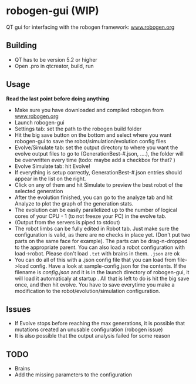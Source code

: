 # robogen-gui (WIP)
QT gui for interfacing with the robogen framework: www.robogen.org

## Building
- QT has to be version 5.2 or higher
- Open .pro in qtcreator, build, run

## Usage
**Read the last point before doing anything**
- Make sure you have downloaded and compiled robogen from www.robogen.org 
- Launch robogen-gui
- Settings tab: set the path to the robogen build folder
- Hit the big save button on the bottom and select where you want robogen-gui to save the robot/simulation/evolution config files
- Evolve/Simulate tab: set the output directory to where you want the evolve output files to go to (GenerationBest-#.json, ....), the folder will be overwritten every time (todo: maybe add a checkbox for that? )
- Evolve Simulate tab: hit Evolve!
- If everything is setup correctly, GenerationBest-#.json entries should appear in the list on the right.
- Click on any of them and hit Simulate to preview the best robot of the selected generation
- After the evolution finished, you can go to the analyze tab and hit Analyze to plot the graph of the generation stats.
- The evolution can be easily parallelized up to the number of logical cores of your CPU - 1 (to not freeze your PC) in the evolve tab.
- (Output from the servers is piped to stdout)
- The robot limbs can be fully edited in Robot tab. Just make sure the configuration is valid, as there are no checks in place yet. (Don't put two parts on the same face for example). The parts can be drag-n-dropped to the appropriate parent. You can also load a robot configuration with load->robot. Please don't load `.txt` with brains in them. `.json` are ok
- You can do all of this with a .json config file that you can load from file->load config. Have a look at sample-config.json for the contents. If the filename is _config.json_ and it is in the launch directory of robogen-gui, it will load it automaticaly at startup . All that is left to do is hit the big save once, and then hit evolve. You have to save everytime you make a modification to the robot/evolution/simulation configuration.

## Issues
- If Evolve stops before reaching the max generations, it is possible that mutations created an unusable configuration (robogen issue)
- It is also possible that the output analysis failed for some reason

## TODO
- Brains
- Add the missing parameters to the configuration

